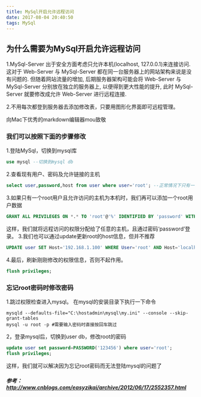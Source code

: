 ```yaml
---
title: MySql开启允许远程访问
date: 2017-08-04 20:40:50
tags: MySql
---
```

## 为什么需要为MySql开启允许远程访问
1.MySql-Server 出于安全方面考虑只允许本机(localhost, 127.0.0.1)来连接访问. 这对于 Web-Server 与 MySql-Server 都在同一台服务器上的网站架构来说是没有问题的. 但随着网站流量的增加, 后期服务器架构可能会将 Web-Server 与 MySql-Server 分别放在独立的服务器上, 以便得到更大性能的提升, 此时 MySql-Server 就要修改成允许 Web-Server 进行远程连接.

2.不用每次都登到服务器去添加修改表，只要用图形化界面即可远程管理。

<!-- more -->
向Mac下优秀的markdown编辑器mou致敬

### 我们可以按照下面的步骤修改
1.登陆MySql，切换到mysql库
``` sql
use mysql --切换到mysql db
```
2.查看现有用户、密码及允许链接的主机
``` sql
select user,password,host from user where user='root'; --正常情况下只有一个root用户
```
3.如果只有一个root用户且允许访问的主机为本机时，我们再可以添加一个root用户数据
``` sql
GRANT ALL PRIVILEGES ON *.* TO 'root'@'%' IDENTIFIED BY 'password' WITH GRANT OPTION;

```
这样，我们就将远程访问的权限分配给了任意的主机，且通过密码‘password’登录。
3.我们也可以通过update更新root的host信息，但并不推荐
``` sql
UPDATE user SET Host='192.168.1.100' WHERE User='root' AND Host='localhost' LIMIT 1;
```
4.最后，刷新刚刚修改的权限信息，否则不起作用。
``` sql
flush privileges;
```
### 忘记root密码时修改密码
1.跳过权限检查进入mysql。
在mysql的安装目录下执行一下命令
``` shell
mysqld --defaults-file="C:\hostadmin\mysql\my.ini" --console --skip-grant-tables
mysql -u root -p #需要输入密码时直接按回车跳过
```
2，登录mysql后，切换到user db，修改root的密码
``` sql
update user set password=PASSWORD('123456') where user='root';
flush privileges;
```
这样，我们就可以解决因为忘记root密码而无法登陆mysql的问题了

##### 参考：http://www.cnblogs.com/easyzikai/archive/2012/06/17/2552357.html